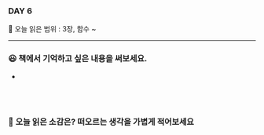 ### DAY 6

🔖 오늘 읽은 범위 : 3장, 함수 ~ 

------

### 😃 **책에서 기억하고 싶은 내용을 써보세요.**

- 

<br/>

<br/>

### 🤔 **오늘 읽은 소감은? 떠오르는 생각을 가볍게 적어보세요**

<br/>

